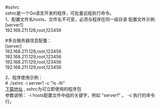 #sshrc\
sshrc是一个Go语言开发的程序，可批量远程执行命令。\
1、配置文件名hosts，文件名不可变，必须与程序在同一级目录 配置文件示例:\
   [server1] \
   192.168.211.128,root,123456

   #多台服务器信息配置： \
    [server] \
    192.168.211.128,root,123456 \
    192.168.211.129,root,123456 \
    192.168.211.129,root,123456 \
    192.168.211.129,root,123456

2、程序使用示例：\
     # ./sshrc -i server1 -c "ls -lh" \
    [下载地址](https://github.com/laoshangcai/sshrc/releases/tag/v1.0.0/sshrc) , sshrc为可立即使用的程序包 \
     参数说明： 
     -i  hosts配置文件中组的关键字，例如 "server1" 。
     -c  执行的命令行。
